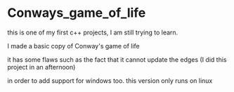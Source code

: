 # Conways_game_of_life


this is one of my first c++ projects, I am still trying to learn.



I made a basic copy of Conway's game of life 



it has some flaws such as the fact that it cannot update the edges (I did this project in an afternoon)


in order to add support for windows too. this version only runs on linux


